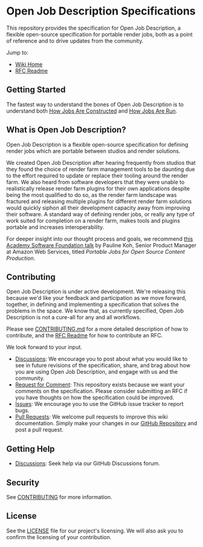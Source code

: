# Open Job Description Specifications

This repository provides the specification for Open Job Description, a flexible 
open-source specification for portable render jobs, both as a point of reference 
and to drive updates from the community.

Jump to:

* [Wiki Home](https://github.com/OpenJobDescription/openjd-specifications/wiki)
* [RFC Readme](rfcs/README.md)

## Getting Started

The fastest way to understand the bones of Open Job Description is to understand both [How Jobs Are Constructed](https://github.com/OpenJobDescription/openjd-specifications/wiki/How-Jobs-Are-Constructed)
and [How Jobs Are Run](https://github.com/OpenJobDescription/openjd-specifications/wiki/How-Jobs-Are-Run).

## What is Open Job Description?

Open Job Description is a flexible open-source specification for defining render 
jobs which are portable between studios and render solutions. 

We created Open Job Description after hearing frequently from studios that they 
found the choice of render farm management tools to be daunting due to the 
effort required to update or replace their tooling around the render farm. We 
also heard from software developers that they were unable to realistically 
release render farm plugins for their own applications despite being the most 
qualified to do so, as the render farm landscape was fractured and releasing 
multiple plugins for different render farm solutions would quickly siphon all 
their development capacity away from improving their software. A standard way of 
defining render jobs, or really any type of work suited for completion on a 
render farm, makes tools and plugins portable and increases interoperability. 

For deeper insight into our thought process and goals, we recommend [this Academy Software Foundation talk](https://www.youtube.com/watch?v=3AM3L6P-cAw&list=PL9dZxafYCWmxDFGc2CEq4SgCkZWKYW1m5&index=14)
by Pauline Koh, Senior Product Manager at Amazon Web Services, titled 
*Portable Jobs for Open Source Content Production*.

## Contributing

Open Job Description is under active development. We're releasing this because 
we'd like your feedback and participation as we move forward, together, in 
defining and implementing a specification that solves the problems in the space. 
We know that, as currently specified, Open Job Description is not a cure-all 
for any and all workflows.

Please see [CONTRIBUTING.md](CONTRIBUTING.md) for a more detailed description of how to 
contribute, and the [RFC Readme](rfcs/README.md) for how to contribute an RFC. 

We look forward to your input.

* [Discussions](https://github.com/OpenJobDescription/openjd-specifications/discussions): 
  We encourage you to post about what you would like to see in future revisions 
  of the specification, share, and brag about how you are using Open Job 
  Description, and engage with us and the community.
* [Request for Comment](rfcs/README.md): 
  This repository exists because we want your comments on the specification. 
  Please consider submitting an RFC if you have thoughts on how the 
  specification could be improved.
* [Issues](https://github.com/OpenJobDescription/openjd-specifications/issues): 
  We encourage you to use the GitHub issue tracker to report bugs. 
* [Pull Requests](https://github.com/OpenJobDescription/openjd-specifications/pulls): 
  We welcome pull requests to improve this wiki documentation. Simply make your 
  changes in our [GitHub Repository](https://github.com/OpenJobDescription/openjd-specifications/tree/mainline/wiki)
  and post a pull request.

## Getting Help

* [Discussions](https://github.com/OpenJobDescription/openjd-specifications/discussions): 
  Seek help via our GitHub Discussions forum.

## Security

See [CONTRIBUTING](CONTRIBUTING.md#security-issue-notifications) for more 
information.

## License

See the [LICENSE](LICENSE) file for our project's licensing. We will also ask 
you to confirm the licensing of your contribution.

